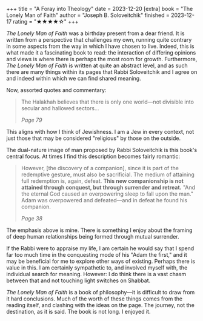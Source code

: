 +++
title = "A Foray into Theology"
date = 2023-12-20
[extra]
book = "The Lonely Man of Faith"
author = "Joseph B. Soloveitchik"
finished = 2023-12-17
rating = "★★★★☆"
+++

*The Lonely Man of Faith* was a birthday present from a dear friend. It
is written from a perspective that challenges my own, running quite
contrary in some aspects from the way in which I have chosen to live.
Indeed, this is what made it a fascinating book to read: the interaction
of differing opinions and views is where there is perhaps the most room
for growth. Furthermore, *The Lonely Man of Faith* is written at quite
an abstract level, and as such there are many things within its pages
that Rabbi Soloveitchik and I agree on and indeed within which we can
find shared meaning.

<!-- more -->

Now, assorted quotes and commentary:

> The Halakhah believes that there is only one world—not divisible into
> secular and hallowed sectors...
>
> *Page 79*

This aligns with how I think of Jewishness. I am a Jew in every context,
not just those that may be considered "religious" by those on the
outside.

The dual-nature image of man proposed by Rabbi Soloveitchik is this
book's central focus. At times I find this description becomes fairly
romantic:

> However, [the discovery of a companion], since it is part of the
> redemptive gesture, must also be sacrificial. The medium of attaining
> full redemption is, again, defeat. **This new companionship is not
> attained through conquest, but through surrender and retreat.** "And
> the eternal God caused an overpowering sleep to fall upon the man."
> Adam was overpowered and defeated—and in defeat he found his
> companion.
>
> *Page 38*

The emphasis above is mine. There is something I enjoy about the framing
of deep human relationships being formed through mutual surrender.

If the Rabbi were to appraise my life, I am certain he would say that I
spend far too much time in the conquesting mode of his "Adam the first,"
and it may be beneficial for me to explore other ways of existing.
Perhaps there is value in this. I am certainly sympathetic to, and
involved myself with, the individual search for meaning. However: I do
think there is a vast chasm between that and not touching light switches
on Shabbat.

*The Lonely Man of Faith* is a book of philosophy—it is difficult to
draw from it hard conclusions. Much of the worth of these things comes
from the reading itself, and clashing with the ideas on the page. The
journey, not the destination, as it is said. The book is not long. I
enjoyed it.
